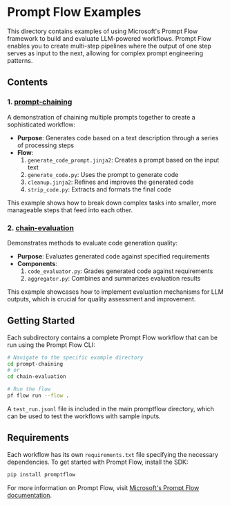 # Prompt Flow Examples

This directory contains examples of using Microsoft's Prompt Flow framework to build and evaluate LLM-powered workflows. Prompt Flow enables you to create multi-step pipelines where the output of one step serves as input to the next, allowing for complex prompt engineering patterns.

## Contents

### 1. [prompt-chaining](./prompt-chaining)

A demonstration of chaining multiple prompts together to create a sophisticated workflow:

- **Purpose**: Generates code based on a text description through a series of processing steps
- **Flow**:
  1. `generate_code_prompt.jinja2`: Creates a prompt based on the input text
  2. `generate_code.py`: Uses the prompt to generate code
  3. `cleanup.jinja2`: Refines and improves the generated code
  4. `strip_code.py`: Extracts and formats the final code

This example shows how to break down complex tasks into smaller, more manageable steps that feed into each other.

### 2. [chain-evaluation](./chain-evaluation)

Demonstrates methods to evaluate code generation quality:

- **Purpose**: Evaluates generated code against specified requirements
- **Components**:
  1. `code_evaluator.py`: Grades generated code against requirements
  2. `aggregator.py`: Combines and summarizes evaluation results

This example showcases how to implement evaluation mechanisms for LLM outputs, which is crucial for quality assessment and improvement.

## Getting Started

Each subdirectory contains a complete Prompt Flow workflow that can be run using the Prompt Flow CLI:

```bash
# Navigate to the specific example directory
cd prompt-chaining
# or
cd chain-evaluation

# Run the flow
pf flow run --flow .
```

A `test_run.jsonl` file is included in the main promptflow directory, which can be used to test the workflows with sample inputs.

## Requirements

Each workflow has its own `requirements.txt` file specifying the necessary dependencies. To get started with Prompt Flow, install the SDK:

```bash
pip install promptflow
```

For more information on Prompt Flow, visit [Microsoft's Prompt Flow documentation](https://learn.microsoft.com/en-us/azure/machine-learning/prompt-flow/overview-what-is-prompt-flow).